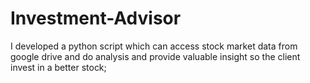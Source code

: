 # Investment-Advisor
I developed a python script which can access stock market data from google drive and do analysis and provide valuable insight so the client invest in a better stock;
